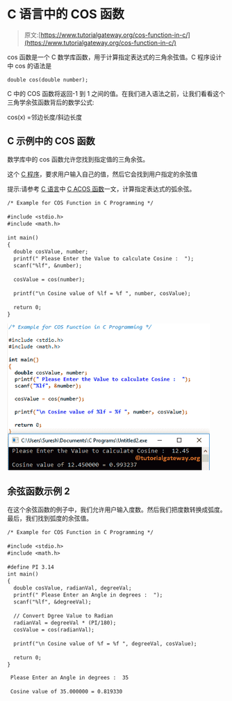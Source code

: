 # C 语言中的 COS 函数

> 原文:[https://www.tutorialgateway.org/cos-function-in-c/](https://www.tutorialgateway.org/cos-function-in-c/)

cos 函数是一个 C 数学库函数，用于计算指定表达式的三角余弦值。C 程序设计中 cos 的语法是

```
double cos(double number);
```

C 中的 COS 函数将返回-1 到 1 之间的值。在我们进入语法之前，让我们看看这个三角学余弦函数背后的数学公式:

cos(x) =邻边长度/斜边长度

## C 示例中的 COS 函数

数学库中的 cos 函数允许您找到指定值的三角余弦。

这个 [C 程序](https://www.tutorialgateway.org/c-programming-examples/)，要求用户输入自己的值，然后它会找到用户指定的余弦值

提示:请参考 [C 语言](https://www.tutorialgateway.org/c-programming/)中 [C ACOS 函数](https://www.tutorialgateway.org/acos-function-in-c/)一文，计算指定表达式的弧余弦。

```
/* Example for COS Function in C Programming */

#include <stdio.h>
#include <math.h>

int main()
{
  double cosValue, number;
  printf(" Please Enter the Value to calculate Cosine :  ");
  scanf("%lf", &number);

  cosValue = cos(number);

  printf("\n Cosine value of %lf = %f ", number, cosValue);

  return 0;
}
```

![COS Function in C Programming 1](img/f79fd01dc6f540daf139b4e6ac118e75.png)

## 余弦函数示例 2

在这个余弦函数的例子中，我们允许用户输入度数。然后我们把度数转换成弧度。最后，我们找到弧度的余弦值。

```
/* Example for COS Function in C Programming */

#include <stdio.h>
#include <math.h>

#define PI 3.14
int main()
{
  double cosValue, radianVal, degreeVal;
  printf(" Please Enter an Angle in degrees :  ");
  scanf("%lf", &degreeVal);

  // Convert Dgree Value to Radian 
  radianVal = degreeVal * (PI/180);
  cosValue = cos(radianVal);

  printf("\n Cosine value of %f = %f ", degreeVal, cosValue);

  return 0;
}
```

```
 Please Enter an Angle in degrees :  35

 Cosine value of 35.000000 = 0.819330
```